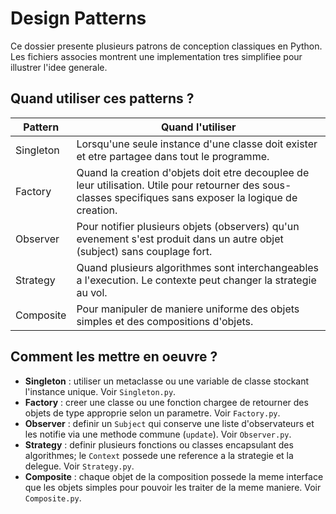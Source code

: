 # Design Patterns

Ce dossier presente plusieurs patrons de conception classiques en Python. Les fichiers associes montrent une implementation tres simplifiee pour illustrer l'idee generale.

## Quand utiliser ces patterns ?

| Pattern    | Quand l'utiliser                                                |
|------------|----------------------------------------------------------------|
| Singleton  | Lorsqu'une seule instance d'une classe doit exister et etre partagee dans tout le programme. |
| Factory    | Quand la creation d'objets doit etre decouplee de leur utilisation. Utile pour retourner des sous-classes specifiques sans exposer la logique de creation. |
| Observer   | Pour notifier plusieurs objets (observers) qu'un evenement s'est produit dans un autre objet (subject) sans couplage fort. |
| Strategy   | Quand plusieurs algorithmes sont interchangeables a l'execution. Le contexte peut changer la strategie au vol. |
| Composite  | Pour manipuler de maniere uniforme des objets simples et des compositions d'objets. |

## Comment les mettre en oeuvre ?

- **Singleton** : utiliser un metaclasse ou une variable de classe stockant l'instance unique. Voir `Singleton.py`.
- **Factory** : creer une classe ou une fonction chargee de retourner des objets de type approprie selon un parametre. Voir `Factory.py`.
- **Observer** : definir un `Subject` qui conserve une liste d'observateurs et les notifie via une methode commune (`update`). Voir `Observer.py`.
- **Strategy** : definir plusieurs fonctions ou classes encapsulant des algorithmes; le `Context` possede une reference a la strategie et la delegue. Voir `Strategy.py`.
- **Composite** : chaque objet de la composition possede la meme interface que les objets simples pour pouvoir les traiter de la meme maniere. Voir `Composite.py`.
